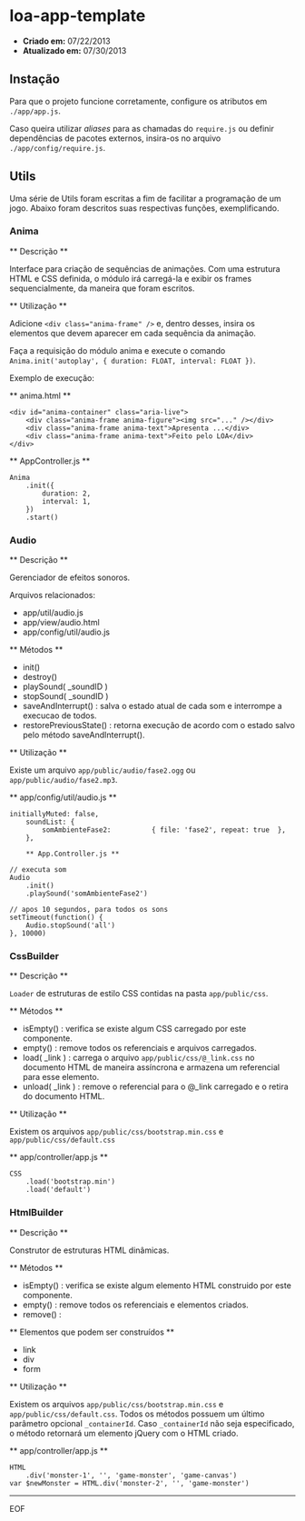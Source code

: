 # loa-app-template #

* **Criado     em:** 07/22/2013
* **Atualizado em:** 07/30/2013

## Instação ##

Para que o projeto funcione corretamente, configure os atributos em `./app/app.js`.

Caso queira utilizar *aliases* para as chamadas do `require.js` ou definir dependências
de pacotes externos, insira-os no arquivo `./app/config/require.js`.

## Utils ##

Uma série de Utils foram escritas a fim de facilitar a programação de um jogo.
Abaixo foram descritos suas respectivas funções, exemplificando.

### Anima ###
    
** Descrição **

Interface para criação de sequências de animações. Com uma estrutura HTML e CSS definida,
o módulo irá carregá-la e exibir os frames sequencialmente, da maneira que foram escritos.

** Utilização **

Adicione `<div class="anima-frame" />` e, dentro desses, insira os elementos que devem
aparecer em cada sequência da animação.

Faça a requisição do módulo anima e execute o comando `Anima.init('autoplay', { duration: FLOAT, interval: FLOAT })`.

Exemplo de execução:

** anima.html **

    <div id="anima-container" class="aria-live">
        <div class="anima-frame anima-figure"><img src="..." /></div>
        <div class="anima-frame anima-text">Apresenta ...</div>
        <div class="anima-frame anima-text">Feito pelo LOA</div>
    </div>

** AppController.js **

    Anima
        .init({
            duration: 2,
            interval: 1,
        })
        .start()

### Audio ###

** Descrição **

Gerenciador de efeitos sonoros.

Arquivos relacionados:
* app/util/audio.js
* app/view/audio.html
* app/config/util/audio.js

** Métodos **

* init()
* destroy()
* playSound( _soundID )
* stopSound( _soundID )
* saveAndInterrupt() : salva o estado atual de cada som e interrompe a execucao de todos.
* restorePreviousState() : retorna execução de acordo com o estado salvo pelo método saveAndInterrupt().

** Utilização **
    
Existe um arquivo `app/public/audio/fase2.ogg` ou `app/public/audio/fase2.mp3`.

** app/config/util/audio.js **

    initiallyMuted: false,
        soundList: {
            somAmbienteFase2:          { file: 'fase2', repeat: true  },
        },

        ** App.Controller.js **

    // executa som
    Audio
        .init()
        .playSound('somAmbienteFase2')

    // apos 10 segundos, para todos os sons
    setTimeout(function() {
        Audio.stopSound('all')
    }, 10000)

### CssBuilder ###

** Descrição **

`Loader` de estruturas de estilo CSS contidas na pasta `app/public/css`.

** Métodos **

* isEmpty()       : verifica se existe algum CSS carregado por este componente.
* empty()         : remove todos os referenciais e arquivos carregados.
* load( _link )   : carrega o arquivo `app/public/css/@_link.css` no documento HTML de maneira assíncrona e armazena
um referencial para esse elemento.
* unload( _link ) : remove o referencial para o @_link carregado e o retira do documento HTML.

** Utilização **

Existem os arquivos `app/public/css/bootstrap.min.css` e `app/public/css/default.css`

** app/controller/app.js **

    CSS
        .load('bootstrap.min')
        .load('default')

### HtmlBuilder ###

** Descrição **

Construtor de estruturas HTML dinâmicas.

** Métodos **

* isEmpty() : verifica se existe algum elemento HTML construido por este componente.
* empty()   : remove todos os referenciais e elementos criados.
* remove()  : 

** Elementos que podem ser construídos **

* link
* div
* form

** Utilização **

Existem os arquivos `app/public/css/bootstrap.min.css` e `app/public/css/default.css`.
Todos os métodos possuem um último parâmetro opcional `_containerId`. Caso `_containerId`
não seja especificado, o método retornará um elemento jQuery com o HTML criado.

** app/controller/app.js **

    HTML
        .div('monster-1', '', 'game-monster', 'game-canvas')
    var $newMonster = HTML.div('monster-2', '', 'game-monster')

---
EOF